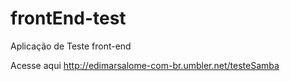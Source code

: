 # frontEnd-test
Aplicação de Teste front-end

Acesse aqui http://edimarsalome-com-br.umbler.net/testeSamba